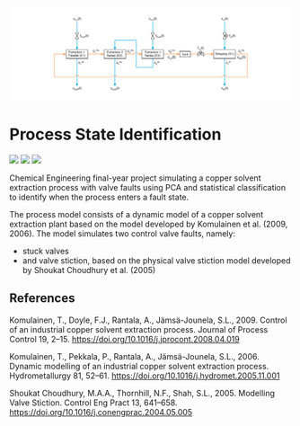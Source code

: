 <img src="assets/schematics/process_schematic.png">

# Process State Identification

<img src="https://img.shields.io/badge/Stellenbosch University-BEng ChemE-008BC0?style=flat"/> <img src="https://img.shields.io/badge/Process Engineering-80%25 (Pass with Distinction)-008BC0?style=flat"/> <img src="https://img.shields.io/badge/SAIMM-Prize for the Best Final Year Mineral Processing Project-008BC0?style=flat"/>

Chemical Engineering final-year project simulating a copper solvent extraction process with valve faults using PCA and statistical classification to identify when the process enters a fault state.

The process model consists of a dynamic model of a copper solvent extraction plant based on the model developed by Komulainen et al. (2009, 2006). 
The model simulates two control valve faults, namely:

- stuck valves
- and valve stiction, based on the physical valve stiction model developed by Shoukat Choudhury et al. (2005)

## References

Komulainen, T., Doyle, F.J., Rantala, A., Jämsä-Jounela, S.L., 2009. Control of an industrial copper solvent extraction process. Journal of Process Control 19, 2–15. https://doi.org/10.1016/j.jprocont.2008.04.019

Komulainen, T., Pekkala, P., Rantala, A., Jämsä-Jounela, S.L., 2006. Dynamic modelling of an industrial copper solvent extraction process. Hydrometallurgy 81, 52–61. https://doi.org/10.1016/j.hydromet.2005.11.001

Shoukat Choudhury, M.A.A., Thornhill, N.F., Shah, S.L., 2005. Modelling Valve Stiction. Control Eng Pract 13, 641–658. https://doi.org/10.1016/j.conengprac.2004.05.005


